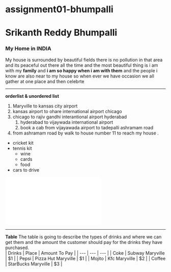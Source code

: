 # assignment01-bhumpalli
# Srikanth Reddy Bhumpalli
### My Home in INDIA

My house is surrounded by beautiful fields there is no pollution in that area and its peaceful out there all the time and the most beautiful thing is i am with my **family** and **i am so happy when i am with them** and the people i know are also near to my house so when ever we have occasion  we all gather at one place and then celebrte 
***
**orderlist & unordered list**
1. Maryville to kansas city airport
2. kansas airport to ohare international airport chicago
3. chicago to rajiv gandhi interantional airport hyderabad
   1. hyderabad to vijaywada international airport
   2. book a cab from vijayawada airport to tadepalli ashramam road
4. from ashramam road by walk to house number 11 to reach my house .
*  cricket kit
*  tennis kit
   * wine
   * cards
   * food
*  cars to drive<br>

![click here to go to AboutMe](AboutMe.md)
***

**Table**
The table is going to describe the types of drinks and where we can get them and the amount the customer should pay for the drinks they have purchased.<br>
| Drinks | Place | Amount To Pay |
| --- | --- | --- |
| Coke | Subway Maryville | $1 |
| Pepsi | Pizza Hut Maryville | $1 |
| Mojito | Kfc Maryville | $2 |
| Coffee | StarBucks Maryville | $3 |